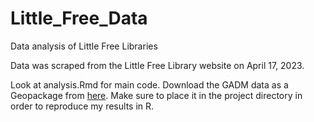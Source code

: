 # Little_Free_Data
Data analysis of Little Free Libraries

Data was scraped from the Little Free Library website on April 17, 2023.

Look at analysis.Rmd for main code. Download the GADM data as a Geopackage from [here](https://gadm.org/data.html). Make sure to place it in the project directory in order to reproduce my results in R.
